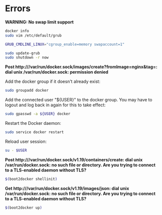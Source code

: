 # Errors

**WARNING: No swap limit support**

```bash
docker info
sudo vim /etc/default/grub

GRUB_CMDLINE_LINUX="cgroup_enable=memory swapaccount=1"

sudo update-grub
sudo shutdown -r now
```

**Post http:///var/run/docker.sock/images/create?fromImage=nginx&tag=: dial unix /var/run/docker.sock: permission denied**

Add the docker group if it doesn't already exist:

```bash
sudo groupadd docker
```

Add the connected user "${USER}" to the docker group. You may have to logout and log back in again for this to take effect:

```bash
sudo gpasswd -a ${USER} docker
```

Restart the Docker daemon:

```bash
sudo service docker restart
```

Reload user session:

```bash
su - $USER
```

**Post http:///var/run/docker.sock/v1.19/containers/create: dial unix /var/run/docker.sock: no such file or directory. Are you trying to connect to a TLS-enabled daemon without TLS?**

```bash
$(boot2docker shellinit)
```

**Get http:///var/run/docker.sock/v1.19/images/json: dial unix /var/run/docker.sock: no such file or directory. Are you trying to connect to a TLS-enabled daemon without TLS?**

```bash
$(boot2docker up)
```
